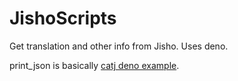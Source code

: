 # JishoScripts
Get translation and other info from Jisho. Uses deno.

print_json is basically [catj deno example](https://deno.land/std@0.95.0/examples/catj.ts).
